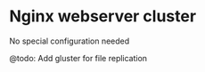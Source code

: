 Nginx webserver cluster
=========================

No special configuration needed

@todo: Add gluster for file replication